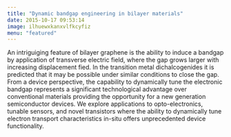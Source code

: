 ```yaml
---
title: "Dynamic bandgap engineering in bilayer materials"
date: 2015-10-17 09:53:14
image: ilhuewxkanxvlfkcyfiz
menu: "featured"
---
```


An intriguiging feature of bilayer graphene is the ability to induce a bandgap by application of transverse electric field, where the gap grows larger with increasing displacement fied. In the transition metal dichalcogenides it is predicted that it may be possible under similar conditions to close the gap. From a device perspective, the capability to dynamically tune the electronic bandgap represents a significant technological advantage over conventional materials providing the opportunity for a new generation semiconductor devices. We explore applications to opto-electronics, tunable sensors, and novel transistors where the ability to dynamically tune electron transport characteristics in-situ offers unprecedented device functionality.
